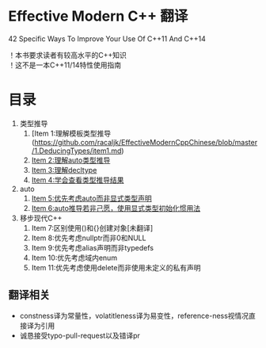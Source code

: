# Effective Modern C++ 翻译
42 Specific Ways To Improve Your Use Of C++11 And C++14

！本书要求读者有较高水平的C++知识<br>
！这不是一本C++11/14特性使用指南<br>
 

# 目录
1. 类型推导
	1. [Item 1:理解模板类型推导(https://github.com/racaljk/EffectiveModernCppChinese/blob/master/1.DeducingTypes/item1.md)
	2. [Item 2:理解auto类型推导](https://github.com/racaljk/EffectiveModernCppChinese/blob/master/1.DeducingTypes/item2.md)
	3. [Item 3:理解decltype](https://github.com/racaljk/EffectiveModernCppChinese/blob/master/1.DeducingTypes/item3.md)
	3. [Item 4:学会查看类型推导结果](https://github.com/racaljk/EffectiveModernCppChinese/blob/master/1.DeducingTypes/item4.md)
2. auto
	1. [Item 5:优先考虑auto而非显式类型声明](https://github.com/racaljk/EffectiveModernCppChinese/blob/master/2.auto/item5.md)
	2. [Item 6:auto推导若非己愿，使用显式类型初始化惯用法](https://github.com/racaljk/EffectiveModernCppChinese/blob/master/2.auto/item6.md)
3. 移步现代C++
	1. Item 7:区别使用()和{}创建对象[未翻译]
	2. Item 8:优先考虑nullptr而非0和NULL
	3. Item 9:优先考虑alias声明而非typedefs
	4. Item 10:优先考虑域内enum
	5. Item 11:优先考虑使用delete而非使用未定义的私有声明

## 翻译相关
+ constness译为常量性，volatitleness译为易变性，reference-ness视情况直接译为引用<br>
+ 诚恳接受typo-pull-request以及错译pr<br>